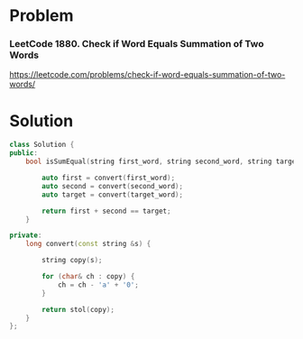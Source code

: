 
# Problem
### LeetCode 1880. Check if Word Equals Summation of Two Words
https://leetcode.com/problems/check-if-word-equals-summation-of-two-words/

# Solution
```c++
class Solution {
public:
    bool isSumEqual(string first_word, string second_word, string target_word) {

        auto first = convert(first_word);
        auto second = convert(second_word);
        auto target = convert(target_word);

        return first + second == target;
    }

private:
    long convert(const string &s) {

        string copy(s);

        for (char& ch : copy) {
            ch = ch - 'a' + '0';
        }

        return stol(copy);
    }
};
```
